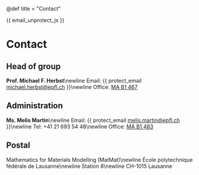 @def title = "Contact"

{{ email_unprotect_js }}

# Contact

## Head of group
**Prof. Michael F. Herbst**\newline
Email: {{ protect_email michael.herbst@epfl.ch }}\newline
Office: [MA B1 467](https://plan.epfl.ch/?room==MA%20B1%20467)

## Administration
**Ms. Melis Martin**\newline
Email: {{ protect_email melis.martin@epfl.ch }}\newline
Tel: +41 21 693 54 48\newline
Office: [MA B1 483](http://plan.epfl.ch/?room==MA%20B1%20483)

## Postal
Mathematics for Materials Modelling (MatMat)\newline
École polytechnique fédérale de Lausanne\newline
Station 8\newline
CH-1015 Lausanne

